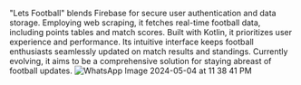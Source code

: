 "Lets Football" 
blends Firebase for secure user authentication and data storage. Employing web scraping, it fetches real-time football data, including points tables and match scores. Built with Kotlin, it prioritizes user experience and performance. Its intuitive interface keeps football enthusiasts seamlessly updated on match results and standings. Currently evolving, it aims to be a comprehensive solution for staying abreast of football updates.
![WhatsApp Image 2024-05-04 at 11 38 41 PM](https://github.com/AyanHussain2423/Let-s-Football/assets/107791248/7110a69e-fd9c-40b2-bc21-3fe98299c39b)
